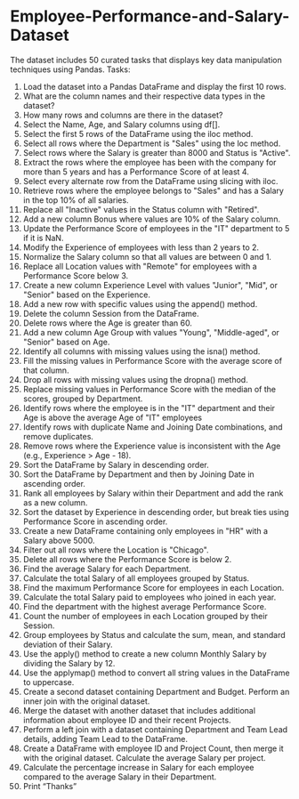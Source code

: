 # Employee-Performance-and-Salary-Dataset
The dataset includes 50 curated tasks that displays key data manipulation techniques using Pandas.
Tasks:
1. Load the dataset into a Pandas DataFrame and display the first 10 rows. 
2. What are the column names and their respective data types in the dataset? 
3. How many rows and columns are there in the dataset? 
4. Select the Name, Age, and Salary columns using df[]. 
5. Select the first 5 rows of the DataFrame using the iloc method. 
6. Select all rows where the Department is "Sales" using the loc method. 
7. Select rows where the Salary is greater than 8000 and Status is "Active". 
8. Extract the rows where the employee has been with the company for more than 5 years and has a 
Performance Score of at least 4. 
9. Select every alternate row from the DataFrame using slicing with iloc. 
10. Retrieve rows where the employee belongs to "Sales" and has a Salary in the top 10% of all salaries. 
11. Replace all "Inactive" values in the Status column with "Retired". 
12. Add a new column Bonus where values are 10% of the Salary column. 
13. Update the Performance Score of employees in the "IT" department to 5 if it is NaN. 
14. Modify the Experience of employees with less than 2 years to 2. 
15. Normalize the Salary column so that all values are between 0 and 1. 
16. Replace all Location values with "Remote" for employees with a Performance Score below 3. 
17. Create a new column Experience Level with values "Junior", "Mid", or "Senior" based on the 
Experience. 
18. Add a new row with specific values using the append() method. 
19. Delete the column Session from the DataFrame. 
20. Delete rows where the Age is greater than 60. 
21. Add a new column Age Group with values "Young", "Middle-aged", or "Senior" based on Age. 
22. Identify all columns with missing values using the isna() method. 
23. Fill the missing values in Performance Score with the average score of that column. 
24. Drop all rows with missing values using the dropna() method. 
25. Replace missing values in Performance Score with the median of the scores, grouped by Department. 
26. Identify rows where the employee is in the "IT" department and their Age is above the average Age 
of "IT" employees 
27. Identify rows with duplicate Name and Joining Date combinations, and remove duplicates. 
28. Remove rows where the Experience value is inconsistent with the Age (e.g., Experience > Age - 18). 
29. Sort the DataFrame by Salary in descending order. 
30. Sort the DataFrame by Department and then by Joining Date in ascending order. 
31. Rank all employees by Salary within their Department and add the rank as a new column. 
32. Sort the dataset by Experience in descending order, but break ties using Performance Score in 
ascending order. 
33. Create a new DataFrame containing only employees in "HR" with a Salary above 5000. 
34. Filter out all rows where the Location is "Chicago". 
35. Delete all rows where the Performance Score is below 2. 
36. Find the average Salary for each Department. 
37. Calculate the total Salary of all employees grouped by Status. 
38. Find the maximum Performance Score for employees in each Location. 
39. Calculate the total Salary paid to employees who joined in each year. 
40. Find the department with the highest average Performance Score. 
41. Count the number of employees in each Location grouped by their Session. 
42. Group employees by Status and calculate the sum, mean, and standard deviation of their Salary. 
43. Use the apply() method to create a new column Monthly Salary by dividing the Salary by 12. 
44. Use the applymap() method to convert all string values in the DataFrame to uppercase. 
45. Create a second dataset containing Department and Budget. Perform an inner join with the original 
dataset. 
46. Merge the dataset with another dataset that includes additional information about employee ID and 
their recent Projects. 
47. Perform a left join with a dataset containing Department and Team Lead details, adding Team Lead 
to the DataFrame. 
48. Create a DataFrame with employee ID and Project Count, then merge it with the original dataset. 
Calculate the average Salary per project. 
49. Calculate the percentage increase in Salary for each employee compared to the average Salary in 
their Department. 
50. Print “Thanks”
